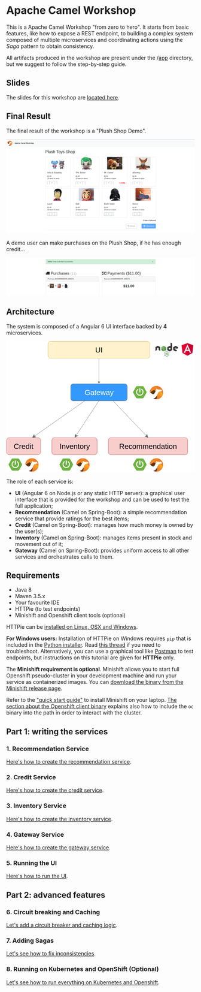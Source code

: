 # Apache Camel Workshop

This is a Apache Camel Workshop "from zero to hero".
It starts from basic features, like how to expose a REST endpoint, to building a 
complex system composed of multiple microservices and coordinating actions
using the *Saga* pattern to obtain consistency.

All artifacts produced in the workshop are present under the /[app](/app) directory, but we suggest 
to follow the step-by-step guide.

## Slides

The slides for this workshop are [located here](/doc/slides.pdf).

## Final Result

The final result of the workshop is a "Plush Shop Demo".

![Plush Shop Catalog](/doc/catalog.png "Plush Shop Catalog")


A demo user can make purchases on the Plush Shop, if he has enough credit...

![Plush Shop Purchase](/doc/purchases.png "Plush Shop Purchases")

## Architecture

The system is composed of a Angular 6 UI interface backed by **4** microservices.

![Plush Shop Architecture](/doc/camel-workshop-architecture.png "Plush Shop Architecture")

The role of each service is:
- **UI** (Angular 6 on Node.js or any static HTTP server): a graphical user interface that is provided for the workshop and can
be used to test the full application; 
- **Recommendation** (Camel on Spring-Boot): a simple recommendation service that provide ratings for the best items;
- **Credit** (Camel on Spring-Boot): manages how much money is owned by the user(s);
- **Inventory** (Camel on Spring-Boot): manages items present in stock and movement out of it;
- **Gateway** (Camel on Spring-Boot): provides uniform access to all other services and orchestrates calls to them.

## Requirements

- Java 8
- Maven 3.5.x
- Your favourite IDE
- HTTPie (to test endpoints)
- Minishift and Openshift client tools (optional)

HTTPie can be [installed on Linux, OSX and Windows](https://httpie.org/doc#installation).

**For Windows users:** Installation of HTTPie on Windows requires `pip` that is included in the [Python installer](https://www.python.org/downloads/windows/). 
Read [this thread](https://stackoverflow.com/questions/4750806/how-do-i-install-pip-on-windows) if you need to troubleshoot.
Alternatively, you can use a graphical tool like [Postman](https://www.getpostman.com/) to test endpoints, but instructions
on this tutorial are given for **HTTPie** only. 

The **Minishift requirement is optional**. Minishift allows you to start full Openshift pseudo-cluster in your 
development machine and run your service as containerized images. 
You can [download the binary from the Minishift release page](https://github.com/minishift/minishift/releases/tag/v1.18.0).

Refer to the ["quick start guide"](https://docs.openshift.org/latest/minishift/getting-started/index.html) to install Minishift on your laptop.
[The section about the Openshift client binary](https://docs.openshift.org/latest/minishift/openshift/openshift-client-binary.html) explains also how to 
include the `oc` binary into the path in order to interact with the cluster.

## Part 1: writing the services

### 1. Recommendation Service

[Here's how to create the recommendation service](/doc/recommendation.md).

### 2. Credit Service

[Here's how to create the credit service](/doc/credit.md).

### 3. Inventory Service

[Here's how to create the inventory service](/doc/inventory.md).

### 4. Gateway Service

[Here's how to create the gateway service](/doc/gateway.md).

### 5. Running the UI

[Here's how to run the UI](/doc/ui.md).

## Part 2: advanced features

### 6. Circuit breaking and Caching

[Let's add a circuit breaker and caching logic](/doc/circuit-breaker.md).

### 7. Adding Sagas

[Let's see how to fix inconsistencies](/doc/saga.md).

### 8. Running on Kubernetes and OpenShift (Optional)

[Let's see how to run everything on Kubernetes and Openshift](/doc/openshift.md).
